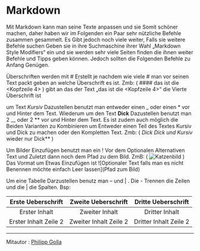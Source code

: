 # Markdown

Mit Markdown kann man seine Texte anpassen und sie Somit schöner machen, daher haben wir im Folgenden ein Paar sehr nützliche Befehle zusammen gesammelt.
Es Gibt jedoch noch viele weiter, Falls sie weitere Befehle suchen Geben sie in ihre Suchmaschine ihrer Wahl „Markdown Style Modifiers“ ein und sie werden sehr viele Seiten finden die ihnen weiter Befehle und Tipps geben können.
Jedoch sollten die Folgenden Befehle zu Anfang Genügen.

Überschriften werden mit # Erstellt je nachdem wie viele # man vor seinen Text packt geben an welche Überschrift es ist. Zmb: ( #### das ist die <Kopfzeile 4> ) gibt an das der Text „das ist die <Kopfzeile 4>“ die Vierte Überschrift ist


um Text *Kursiv* Dazustellen benutzt man entweder einen _ oder einen * vor und Hinter dem Text.
Wiederum um den Text **Dick** Dazustellen benutzt man 2 __ oder 2 ** vor und Hinter dem Text.
Es ist zudem auch möglich die Beiden Varianten zu Kombinieren um Entweder einen Teil des Textes Kursiv und Dick zu machen oder den Kompletten Text. Zmb: ( **Dick* Dick und Kursiv* wieder nur Dick** )

Um Bilder Einzufügen benutzt man ein ! Vor dem Optionalen Alternativen Text und Zuletzt dann noch dem Pfad zu dem Bild. ZmB: ( ![Katzenbild](/images/katzen.png) ) Das Vormat um Etwas Einzufügen ist ![Optionaler Text falls man es nicht Benennen möchte einfach Leer lassen](Pfad zum Bild)

Um eine Tabelle Darzustellen benutz man – und | . Die - Trennen die Zeilen und die | die Spalten.
Bsp:

|  Erste Ueberschrift   |  Zweite Ueberschrift   |  Dritte Ueberschrift   |
| :-------------------: | :--------------------: | :--------------------: |
|     Erster Inhalt     |     Zweiter Inhalt     |     Dritter Inhalt     |
| Erster Inhalt Zeile 2 | Zweiter Inhalt Zeile 2 | Dritter Inhalt Zeile 2 |
         

---
Mitautor : [Philipp Golla](https://github.com/PhilippGolla)